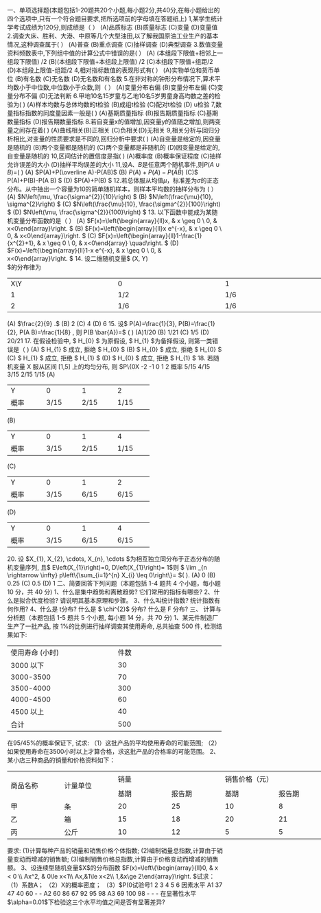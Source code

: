 一、单项选择题(本题包括1-20题共20个小题,每小题2分,共40分,在每小题给出的四个选项中,只有一个符合题目要求,把所选项前的字母填在答题纸上)
 1,某学生统计学考试成绩为120分,则成绩是（    ）
 (A)品质标志 
 (B)质量标志 
 (C)变量
 (D)变量值
 2.调查大床、胜利、大港、中原等几个大型油田,以了解我国原油工业生产的基本情况,这种调查属于(   ）
 (A)普查 
 (B)重点调查
 (C)抽样调查
 (D)典型调查
 3.数值变量资料频数表中,下列组中值的计算公式中错误的是(    ）
 (A) (本组段下限值+相邻上一组段下限值) /2 
 (B)(本组段下限值+本组段上限值) /2
 (C)本组段下限值+组距/2
 (D)本组段上限值-组距/2
 4,相对指标数值的表现形式有(    ）
 (A)实物单位和货币单位 
 (B)有名数
 (C)无名数
 (D)无名数和有名数
 5.在非对称的钟形分布情况下,算术平均数小于中位数,中位数小于众数,则（    ）
 (A)变量分布右偏
 (B)变量分布左偏
 (C)变量分布不偏
 (D)无法判断
 6.甲地10名15岁童与乙地10名5岁男童身高均数之差的检验为(    )
 (A)样本均数与总体均数的t检验 
 (B)成组t检验 
 (C)配对t检验 
 (D)  u检验
 7,数量指标指数的同度量因素一般是(    )
 (A)基期质量指标 (B)报告期质量指标 (C)基期数量指标 (D)报告期数量指标
 8.若自变量x的值增加,因变量y的值随之增加,则两变量之间存在着(    )
 (A)曲线相关(B)正相关 (C)负相关(D)无相关
 9,相关分析与回归分析相比,对变量的性质要求是不同的,回归分析中要求(     )
 (A)自变量是给定的,因变量是随机的
 (B)两个变量都是随机的
 (C)两个变量都是非随机的
 (D)因变量是给定的,自变量是随机的
 10,区间估计的置信度是指(     )
 (A)概率度 
 (B)概率保证程度
 (C)抽样允许误差的大小
 (D)抽样平均误差的大小
 11,设$A、B$是任意两个随机事件,则$P(A\cup B)=$(      )
  (A) $P(A)+P(\overline A)-P(AB)$
  (B) $P(A)+P( A)-P(\bar{A} \bar {B})$
  (C)$  P(A)+P(B)-P(A B) $
 (D)  $P(A)+P(B)  $
 12.若总体服从均值$\mu$，标准差为$\sigma$的正态分布。从中抽出一个容量为10的简单随机样本，则样本平均数的抽样分布为 (   ）
 (A)  $N\left(\mu, \frac{\sigma^{2}}{10}\right) $
 (B)  $N\left(\frac{\mu}{10}, \sigma^{2}\right)  $
 (C)  $N\left(\frac{\mu}{10}, \frac{\sigma^{2}}{100}\right) $ 
 (D)  $N\left(\mu, \frac{\sigma^{2}}{100}\right) $
 13. 以下函数中能成为某随机变量分布函数的是（      ）
 (A)   $F(x)=\left\{\begin{array}{ll}x, & x \geq 0 \\ 0, & x<0\end{array}\right. $
 (B)  $F(x)=\left\{\begin{array}{ll}x e^{-x}, & x \geq 0 \\ 0, & x<0\end{array}\right. $
 (C)  $F(x)=\left\{\begin{array}{ll}1-\frac{1}{x^{2}+1}, & x \geq 0 \\ 0, & x<0\end{array} \quad\right.  $
 (D)  $F(x)=\left\{\begin{array}{ll}1-x e^{-x}, & x \geq 0 \\ 0, & x<0\end{array}\right. $
 14. 设二维随机变量$  (X, Y)  
$的分布律为
 <table data-lake-id="RH6iM" id="RH6iM" margin="true" width-mode="contain" class="lake-table" style="width: 750px"><colgroup><col width="250"><col width="250"><col width="250"></colgroup><tbody><tr data-lake-id="u25ae2052" id="u25ae2052"><td data-lake-id="u6e6bc1a5" id="u6e6bc1a5">X\Y
 </td><td data-lake-id="u96a8ff58" id="u96a8ff58">0
 </td><td data-lake-id="u8699dc27" id="u8699dc27">1
 </td></tr><tr data-lake-id="u7099df74" id="u7099df74"><td data-lake-id="u37480bfd" id="u37480bfd">1
 </td><td data-lake-id="u55cb34b6" id="u55cb34b6">1/2
 </td><td data-lake-id="uedb5d4a7" id="uedb5d4a7">1/6
 </td></tr><tr data-lake-id="u8810c549" id="u8810c549"><td data-lake-id="uab90dabc" id="uab90dabc">2
 </td><td data-lake-id="u530c16f7" id="u530c16f7">1/6
 </td><td data-lake-id="u4ae96f58" id="u4ae96f58">1/6
 </td></tr></tbody></table>(A)  $\frac{2}{9} .$
 (B) 2
 (C) 4
 (D)  6
 15. 设$  P(A)=\frac{1}{3}, P(B)=\frac{1}{2}, P(A B)=\frac{1}{8} , 则  P(B \bar{A})=$  (    )
 (A)1/20
 (B) 1/21
 (C)  1/5 
 (D) 20/21
 17. 在假设检验中, $ H_{0} $ 为原假设, $ H_{1}  $为备择假设, 则第一类错误是（    )
 (A)  $ H_{1} $   成立, 拒绝  $ H_{0} $ 
 (B)  $ H_{0} $   成立, 拒绝  $ H_{0} $ 
 (C) $ H_{1} $   成立, 拒绝  $ H_{1} $ 
 (D)  $ H_{0} $   成立, 拒绝  $ H_{1} $ 
 18. 若随机变量  X  服从区间  [1,5]  上的均匀分布, 则  $P\{0<X<3\}=$(       )
 (A)  1 / 5 
 (B)  3 / 5 
 (C)  1 / 2 
 (D)  3 / 4 
 19,设随机变量X的概率分布如下表,则$Y=X^2$的概率分布为(       ).
 <table data-lake-id="nuxWJ" id="nuxWJ" margin="true" width-mode="contain" class="lake-table" style="width: 498px"><colgroup><col width="83"><col width="83"><col width="83"><col width="83"><col width="83"><col width="83"></colgroup><tbody><tr data-lake-id="uc7020d02" id="uc7020d02"><td data-lake-id="u7f4bd446" id="u7f4bd446">X
 </td><td data-lake-id="u732d5088" id="u732d5088">-2
 </td><td data-lake-id="ub6675807" id="ub6675807">-1
 </td><td data-lake-id="u1ccab960" id="u1ccab960">0
 </td><td data-lake-id="u2adad8f3" id="u2adad8f3">1
 </td><td data-lake-id="u9d771ff2" id="u9d771ff2">2
 </td></tr><tr data-lake-id="u4ac2799f" id="u4ac2799f"><td data-lake-id="u8d031f1d" id="u8d031f1d">概率
 </td><td data-lake-id="uae765be6" id="uae765be6">5/15
 </td><td data-lake-id="ucb012cc4" id="ucb012cc4">4/15
 </td><td data-lake-id="uc9cc6f88" id="uc9cc6f88">3/15
 </td><td data-lake-id="u0159a4d7" id="u0159a4d7">2/15
 </td><td data-lake-id="u58d2367d" id="u58d2367d">1/15
 </td></tr></tbody></table>(A)
 <table data-lake-id="UK9w9" id="UK9w9" margin="true" width-mode="contain" class="lake-table" style="width: 332px"><colgroup><col width="83"><col width="83"><col width="83"><col width="83"></colgroup><tbody><tr data-lake-id="u80e41c56" id="u80e41c56"><td data-lake-id="ubcf603b2" id="ubcf603b2">Y
 </td><td data-lake-id="ud9de3e4c" id="ud9de3e4c">0
 </td><td data-lake-id="u138ff945" id="u138ff945">1
 </td><td data-lake-id="u3832dbfd" id="u3832dbfd">2
 </td></tr><tr data-lake-id="uc5a122a0" id="uc5a122a0"><td data-lake-id="u38257728" id="u38257728">概率
 </td><td data-lake-id="ua0b53dcc" id="ua0b53dcc">3/15
 </td><td data-lake-id="u0443bdb9" id="u0443bdb9">2/15
 </td><td data-lake-id="u8015c27c" id="u8015c27c">1/15
 </td></tr></tbody></table>(B)
 <table data-lake-id="FH3xC" id="FH3xC" margin="true" width-mode="contain" class="lake-table" style="width: 332px"><colgroup><col width="83"><col width="83"><col width="83"><col width="83"></colgroup><tbody><tr data-lake-id="u6b8d13f8" id="u6b8d13f8"><td data-lake-id="u050d4633" id="u050d4633">Y
 </td><td data-lake-id="u504d416b" id="u504d416b">0
 </td><td data-lake-id="u712e7de9" id="u712e7de9">1
 </td><td data-lake-id="u821116ed" id="u821116ed">4
 </td></tr><tr data-lake-id="u4ba04503" id="u4ba04503"><td data-lake-id="uc6b43c08" id="uc6b43c08">概率
 </td><td data-lake-id="u842dc6d1" id="u842dc6d1">3/15
 </td><td data-lake-id="ue97c486b" id="ue97c486b">2/15
 </td><td data-lake-id="u4580754b" id="u4580754b">1/15
 </td></tr></tbody></table>(C)
 <table data-lake-id="yhM8A" id="yhM8A" margin="true" width-mode="contain" class="lake-table" style="width: 332px"><colgroup><col width="83"><col width="83"><col width="83"><col width="83"></colgroup><tbody><tr data-lake-id="ucd453ea9" id="ucd453ea9"><td data-lake-id="u3ecbe569" id="u3ecbe569">Y
 </td><td data-lake-id="ua297a637" id="ua297a637">0
 </td><td data-lake-id="u34af2323" id="u34af2323">1
 </td><td data-lake-id="u4baa8135" id="u4baa8135">2
 </td></tr><tr data-lake-id="u575956c0" id="u575956c0"><td data-lake-id="u8086c0a7" id="u8086c0a7">概率
 </td><td data-lake-id="u2cb12db8" id="u2cb12db8">3/15
 </td><td data-lake-id="u64dfc6c6" id="u64dfc6c6">6/15
 </td><td data-lake-id="ub6ac2218" id="ub6ac2218">6/15
 </td></tr></tbody></table>(D)
 <table data-lake-id="Gr5LI" id="Gr5LI" margin="true" width-mode="contain" class="lake-table" style="width: 332px"><colgroup><col width="83"><col width="83"><col width="83"><col width="83"></colgroup><tbody><tr data-lake-id="ue2e8fc39" id="ue2e8fc39"><td data-lake-id="ub15db5d3" id="ub15db5d3">Y
 </td><td data-lake-id="u71a055a0" id="u71a055a0">0
 </td><td data-lake-id="u2c8916f0" id="u2c8916f0">1
 </td><td data-lake-id="uf0e070a1" id="uf0e070a1">4
 </td></tr><tr data-lake-id="u2e965de8" id="u2e965de8"><td data-lake-id="uca1348fc" id="uca1348fc">概率
 </td><td data-lake-id="u4479fabd" id="u4479fabd">3/15
 </td><td data-lake-id="udbf1210f" id="udbf1210f">6/15
 </td><td data-lake-id="u2acd750e" id="u2acd750e">6/15
 </td></tr></tbody></table>20. 设  $X_{1}, X_{2}, \cdots, X_{n}, \cdots  $为相互独立同分布于正态分布的随机变量序列, 且$  E\left(X_{1}\right)=0, D\left(X_{1}\right)=  1$则 $ \lim _{n \rightarrow \infty} p\left\{\sum_{i=1}^{n} X_{i} \leq 0\right\}=  $( ).
 (A) 0
 (B)  0.25 
 (C)  0.5 
 (D) 1
 二、简要回答下列问题（本题包括 1-4 题共 4 个小题，每小题 10 分，共 40 分)
 1、什么是集中趋势和离散趋势? 它们常用的指标有哪些? 
 2、什么是拟合优度检验? 请说明其基本原理和步骤。  
 3、什么叫统计指数? 统计指数有何作用?
 4、什么是  t分布? 什么是 $ \chi^{2}$  分布? 什么是  F  分布?
 三、 计算与分析题（本题包括 1-5 题共 5 个小题, 每小题 14 分，共 70 分)
 1、某元件制造厂生产了一批产品, 按 1%的比例进行抽样调查其使用寿命, 总共抽查 500 件, 检测结果如下:
 <table data-lake-id="AM1Ae" id="AM1Ae" margin="true" width-mode="contain" class="lake-table" style="width: 500px"><colgroup><col width="250"><col width="250"></colgroup><tbody><tr data-lake-id="ued1d4dd7" id="ued1d4dd7"><td data-lake-id="u12490395" id="u12490395">使用寿命 (小时) 
 </td><td data-lake-id="u5dec1773" id="u5dec1773">件数 
 </td></tr><tr data-lake-id="u2c63c8b9" id="u2c63c8b9"><td data-lake-id="ufc88d7f1" id="ufc88d7f1">3000 以下
 </td><td data-lake-id="u0c42685c" id="u0c42685c">30
 </td></tr><tr data-lake-id="u211b577f" id="u211b577f"><td data-lake-id="ubc308803" id="ubc308803">3000-3500 
 </td><td data-lake-id="uba2263ed" id="uba2263ed">70
 </td></tr><tr data-lake-id="u7961a9d9" id="u7961a9d9"><td data-lake-id="u85fed161" id="u85fed161">3500-4000 
 </td><td data-lake-id="ud3f12e46" id="ud3f12e46">300
 </td></tr><tr data-lake-id="uc00e23cc" id="uc00e23cc"><td data-lake-id="u43552ebe" id="u43552ebe">4000-4500
 </td><td data-lake-id="uce34c1cf" id="uce34c1cf">60
 </td></tr><tr data-lake-id="u6835c4a8" id="u6835c4a8"><td data-lake-id="u6736402b" id="u6736402b">4500 以上
 </td><td data-lake-id="ubb020b39" id="ubb020b39">40
 </td></tr><tr data-lake-id="u4fd34faf" id="u4fd34faf"><td data-lake-id="u43596441" id="u43596441">合计
 </td><td data-lake-id="uc2815680" id="uc2815680">500
 </td></tr></tbody></table>在95/45%的概率保证下, 试求: 
 （1）这批产品的平均使用寿命的可能范围;
 （2）如果使用寿命在3500小时以上才算合格，求这批产品的合格率的可能范围。
 2、某小店三种商品的销量和价格资料如下：
 <table data-lake-id="bHPyp" id="bHPyp" margin="true" width-mode="contain" class="lake-table" style="width: 750px"><colgroup><col width="125"><col width="125"><col width="125"><col width="125"><col width="125"><col width="125"></colgroup><tbody><tr data-lake-id="ub2a86e4b" id="ub2a86e4b" style="height: 37px"><td data-lake-id="u8752b151" id="u8752b151" rowSpan="2" style="vertical-align: middle">商品名称
 </td><td data-lake-id="ub5c6802e" id="ub5c6802e" rowSpan="2" style="vertical-align: middle">计量单位
 </td><td data-lake-id="ua383d831" id="ua383d831" colSpan="2" style="vertical-align: middle">销量
 </td><td data-lake-id="u555e6898" id="u555e6898" colSpan="2" style="vertical-align: middle">销售价格（元）
 </td></tr><tr data-lake-id="u40903ce2" id="u40903ce2"><td data-lake-id="u5d4c0881" id="u5d4c0881" style="vertical-align: middle">基期
 </td><td data-lake-id="u9d93e28b" id="u9d93e28b" style="vertical-align: middle">报告期
 </td><td data-lake-id="u0f6d9816" id="u0f6d9816" style="vertical-align: middle">基期
 </td><td data-lake-id="ub8107910" id="ub8107910" style="vertical-align: middle">报告期
 </td></tr><tr data-lake-id="ub90b4b2c" id="ub90b4b2c"><td data-lake-id="u627c8211" id="u627c8211" style="vertical-align: middle">甲
 </td><td data-lake-id="u84f76cee" id="u84f76cee" style="vertical-align: middle">条
 </td><td data-lake-id="u57b114ed" id="u57b114ed" style="vertical-align: middle">20
 </td><td data-lake-id="u80c1e12c" id="u80c1e12c" style="vertical-align: middle">25
 </td><td data-lake-id="ub4290696" id="ub4290696" style="vertical-align: middle">10
 </td><td data-lake-id="u605fcf4e" id="u605fcf4e" style="vertical-align: middle">8
 </td></tr><tr data-lake-id="ue157605c" id="ue157605c"><td data-lake-id="u30e78860" id="u30e78860" style="vertical-align: middle">乙
 </td><td data-lake-id="ufd5f22c9" id="ufd5f22c9" style="vertical-align: middle">箱
 </td><td data-lake-id="ud11a10d2" id="ud11a10d2" style="vertical-align: middle">15
 </td><td data-lake-id="u1acd25d7" id="u1acd25d7" style="vertical-align: middle">18
 </td><td data-lake-id="u448a5e2d" id="u448a5e2d" style="vertical-align: middle">20
 </td><td data-lake-id="uae27f979" id="uae27f979" style="vertical-align: middle">21
 </td></tr><tr data-lake-id="u132298d5" id="u132298d5"><td data-lake-id="ud5929aa0" id="ud5929aa0" style="vertical-align: middle">丙
 </td><td data-lake-id="uf84f36b5" id="uf84f36b5" style="vertical-align: middle">公斤
 </td><td data-lake-id="ub553f878" id="ub553f878" style="vertical-align: middle">10
 </td><td data-lake-id="u31ca8f93" id="u31ca8f93" style="vertical-align: middle">12
 </td><td data-lake-id="u0dcd2c6e" id="u0dcd2c6e" style="vertical-align: middle">5
 </td><td data-lake-id="ub99b1e0b" id="ub99b1e0b" style="vertical-align: middle">5
 </td></tr></tbody></table>要求: (1)计算每种产品的销量和销售价格个体指数;
 (2)编制销量总指数,计算由于销量变动而增减的销售额;
 (3)编制销售价格总指数,计算由于价格变动而增减的销售额。
 3、设连续型随机变量$X$的分布函数 $F(x)=\left\{\begin{array}{ll}0, & x < 0 \\ Ax^2, & 0\le x<1\\
Ax,&1\le x<2\\
1,&x\ge 2\end{array}\right. $试求：
 （1）系数A；
 （2）X的概率密度；
 （3）$P(0<X<\frac{3}{2})$
 4、一个工厂有甲、乙、丙三个车间生产同一种螺钉,每个车间的产量分别占总产量的25%、35%、40%,如果每个车间成品中的次品率分别为5%、4%、2%.
 （1）从全厂产品中任意抽出一个螺钉,试问它是次品的概率是多少？
 （2）从全厂产品中如果抽出的一个恰好是次品，试问这个次品是由甲车间生产的概率是多少？
 5、共进行了13次试验,假设样本都是从同方差的正态分布总体中抽取的,试验结果如下:
 <table data-lake-id="pFE4y" id="pFE4y" margin="true" width-mode="contain" class="lake-table" style="width: 727px"><colgroup><col width="90"><col width="90"><col width="90"><col width="90"><col width="90"><col width="90"><col width="90"><col width="97"></colgroup><tbody><tr data-lake-id="u4b0d52c9" id="u4b0d52c9"><td data-lake-id="ud8671e70" id="ud8671e70" style="vertical-align: middle">试验号
 </td><td data-lake-id="u28fb432e" id="u28fb432e" style="vertical-align: middle">​

 </td><td data-lake-id="uffd935b4" id="uffd935b4" style="vertical-align: middle">1
 </td><td data-lake-id="u90a9586e" id="u90a9586e" style="vertical-align: middle">2
 </td><td data-lake-id="u6aae5f4f" id="u6aae5f4f" style="vertical-align: middle">3
 </td><td data-lake-id="u83f683cf" id="u83f683cf" style="vertical-align: middle">4
 </td><td data-lake-id="u3f18bf15" id="u3f18bf15" style="vertical-align: middle">5
 </td><td data-lake-id="u1b16e862" id="u1b16e862" style="vertical-align: middle">6
 </td></tr><tr data-lake-id="ue6be16d8" id="ue6be16d8"><td data-lake-id="u000280b1" id="u000280b1" rowSpan="3" style="vertical-align: middle">因素水平
 </td><td data-lake-id="u590f0a27" id="u590f0a27" style="vertical-align: middle">A1
 </td><td data-lake-id="u98d9e11d" id="u98d9e11d" style="vertical-align: middle">37
 </td><td data-lake-id="u11c9ca08" id="u11c9ca08" style="vertical-align: middle">47
 </td><td data-lake-id="u01476d42" id="u01476d42" style="vertical-align: middle">40
 </td><td data-lake-id="u93623f8c" id="u93623f8c" style="vertical-align: middle">60
 </td><td data-lake-id="u671a2c82" id="u671a2c82" style="vertical-align: middle">-
 </td><td data-lake-id="u42d26a74" id="u42d26a74" style="vertical-align: middle">-
 </td></tr><tr data-lake-id="u4e4915d0" id="u4e4915d0"><td data-lake-id="u5887d9e7" id="u5887d9e7" style="vertical-align: middle">A2
 </td><td data-lake-id="uabd72fd8" id="uabd72fd8" style="vertical-align: middle">60
 </td><td data-lake-id="u0e8e775a" id="u0e8e775a" style="vertical-align: middle">86
 </td><td data-lake-id="u8fce39fd" id="u8fce39fd" style="vertical-align: middle">67
 </td><td data-lake-id="ubfd8a91c" id="ubfd8a91c" style="vertical-align: middle">92
 </td><td data-lake-id="u1f8cd234" id="u1f8cd234" style="vertical-align: middle">95
 </td><td data-lake-id="u3ef90cad" id="u3ef90cad" style="vertical-align: middle">98
 </td></tr><tr data-lake-id="uf821a738" id="uf821a738"><td data-lake-id="u2809080c" id="u2809080c" style="vertical-align: middle">A3
 </td><td data-lake-id="ub34514e0" id="ub34514e0" style="vertical-align: middle">69
 </td><td data-lake-id="u88ffc30d" id="u88ffc30d" style="vertical-align: middle">100
 </td><td data-lake-id="uadb018f0" id="uadb018f0" style="vertical-align: middle">98
 </td><td data-lake-id="u5bcb0c8e" id="u5bcb0c8e" style="vertical-align: middle">-
 </td><td data-lake-id="uffeb87ce" id="uffeb87ce" style="vertical-align: middle">-
 </td><td data-lake-id="u4e1be871" id="u4e1be871" style="vertical-align: middle">-
 </td></tr></tbody></table>在显著性水平$\alpha=0.01$下检验这三个水平均值之间是否有显著差异? 
 ​

 ​

 